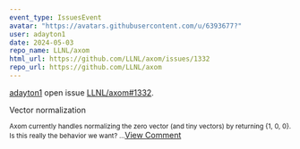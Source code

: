```yaml
---
event_type: IssuesEvent
avatar: "https://avatars.githubusercontent.com/u/6393677?"
user: adayton1
date: 2024-05-03
repo_name: LLNL/axom
html_url: https://github.com/LLNL/axom/issues/1332
repo_url: https://github.com/LLNL/axom
---
```


<a href='https://github.com/adayton1' target='_blank'>adayton1</a> open issue <a href='https://github.com/LLNL/axom/issues/1332' target='_blank'>LLNL/axom#1332</a>.

<p>Vector normalization</p><small>Axom currently handles normalizing the zero vector (and tiny vectors) by returning {1, 0, 0}. Is this really the behavior we want?...</small><a href='https://github.com/LLNL/axom/issues/1332' target='_blank'>View Comment</a>